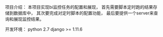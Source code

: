 项目介绍：
    本项目实现bi监控任务的配置和展现，
    首先需要脚本定时跑的结果存储到数据库中，
    其次要完成对定时脚本的配置功能，
    最后要提供一个server来查询和展现监控结果。

开发环境：
    python    2.7
    django >= 1.11.6
